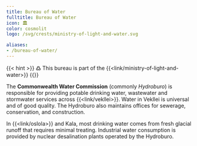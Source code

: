```yaml
---
title: Bureau of Water
fulltitle: Bureau of Water
icon: 🏛️
color: cosmolit
logo: /svg/crests/ministry-of-light-and-water.svg

aliases:
- /bureau-of-water/
---
```

{{< hint >}}
߷ This bureau is part of the {{<link/ministry-of-light-and-water>}}
{{</hint>}}

The <span class="fi fi-min-light-and-water fis"></span> **Commonwealth Water Commission** (commonly *Hydroburo*) is responsible for providing potable drinking water, wastewater and stormwater services across {{<link/vekllei>}}. Water in Vekllei is universal and of good quality. The Hydroburo also maintains offices for sewerage, conservation, and construction.

In {{<link/oslola>}} and Kala, most drinking water comes from fresh glacial runoff that requires minimal treating. Industrial water consumption is provided by nuclear desalination plants operated by the Hydroburo.